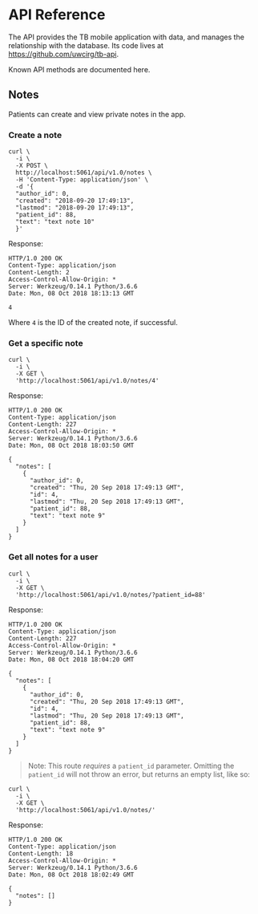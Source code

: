 # API Reference

The API provides the TB mobile application with data,
and manages the relationship with the database.
Its code lives at <https://github.com/uwcirg/tb-api>.

Known API methods are documented here.

## Notes

Patients can create and view private notes in the app.

### Create a note
```
curl \
  -i \
  -X POST \
  http://localhost:5061/api/v1.0/notes \
  -H 'Content-Type: application/json' \
  -d '{
  "author_id": 0,
  "created": "2018-09-20 17:49:13",
  "lastmod": "2018-09-20 17:49:13",
  "patient_id": 88,
  "text": "text note 10"
  }'
```

Response:
```
HTTP/1.0 200 OK
Content-Type: application/json
Content-Length: 2
Access-Control-Allow-Origin: *
Server: Werkzeug/0.14.1 Python/3.6.6
Date: Mon, 08 Oct 2018 18:13:13 GMT

4
```

Where `4` is the ID of the created note,
if successful.

### Get a specific note
```
curl \
  -i \
  -X GET \
  'http://localhost:5061/api/v1.0/notes/4'
```

Response:
```
HTTP/1.0 200 OK
Content-Type: application/json
Content-Length: 227
Access-Control-Allow-Origin: *
Server: Werkzeug/0.14.1 Python/3.6.6
Date: Mon, 08 Oct 2018 18:03:50 GMT

{
  "notes": [
    {
      "author_id": 0,
      "created": "Thu, 20 Sep 2018 17:49:13 GMT",
      "id": 4,
      "lastmod": "Thu, 20 Sep 2018 17:49:13 GMT",
      "patient_id": 88,
      "text": "text note 9"
    }
  ]
}
```

### Get all notes for a user
```
curl \
  -i \
  -X GET \
  'http://localhost:5061/api/v1.0/notes/?patient_id=88'
```

Response:
```
HTTP/1.0 200 OK
Content-Type: application/json
Content-Length: 227
Access-Control-Allow-Origin: *
Server: Werkzeug/0.14.1 Python/3.6.6
Date: Mon, 08 Oct 2018 18:04:20 GMT

{
  "notes": [
    {
      "author_id": 0,
      "created": "Thu, 20 Sep 2018 17:49:13 GMT",
      "id": 4,
      "lastmod": "Thu, 20 Sep 2018 17:49:13 GMT",
      "patient_id": 88,
      "text": "text note 9"
    }
  ]
}
```

> Note:
> This route *requires* a `patient_id` parameter.
> Omitting the `patient_id` will not throw an error,
> but returns an empty list, like so:

```
curl \
  -i \
  -X GET \
  'http://localhost:5061/api/v1.0/notes/'
```

Response:
```
HTTP/1.0 200 OK
Content-Type: application/json
Content-Length: 18
Access-Control-Allow-Origin: *
Server: Werkzeug/0.14.1 Python/3.6.6
Date: Mon, 08 Oct 2018 18:02:49 GMT

{
  "notes": []
}
```
